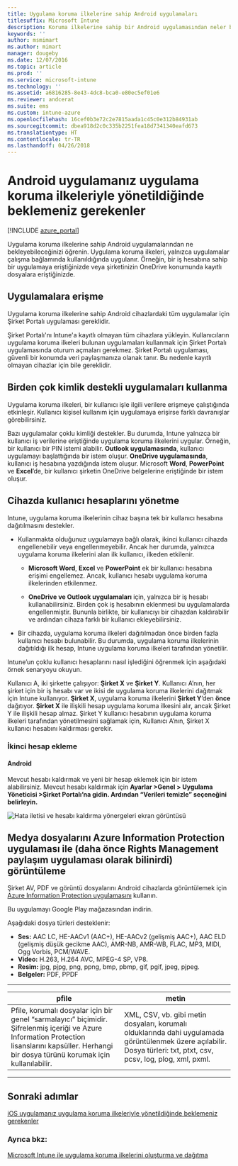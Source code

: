 ```yaml
---
title: Uygulama koruma ilkelerine sahip Android uygulamaları
titlesuffix: Microsoft Intune
description: Koruma ilkelerine sahip bir Android uygulamasından neler bekleyebileceğinizi öğrenin.
keywords: ''
author: msmimart
ms.author: mimart
manager: dougeby
ms.date: 12/07/2016
ms.topic: article
ms.prod: ''
ms.service: microsoft-intune
ms.technology: ''
ms.assetid: a6816285-8e43-4dc8-bca0-e80ec5ef01e6
ms.reviewer: andcerat
ms.suite: ems
ms.custom: intune-azure
ms.openlocfilehash: 16cef0b3e72c2e7815aada1c45c0e312b84931ab
ms.sourcegitcommit: dbea918d2c0c335b2251fea18d7341340eafd673
ms.translationtype: HT
ms.contentlocale: tr-TR
ms.lasthandoff: 04/26/2018
---
```

# <a name="what-to-expect-when-your-android-app-is-managed-by-app-protection-policies"></a>Android uygulamanız uygulama koruma ilkeleriyle yönetildiğinde beklemeniz gerekenler 

[!INCLUDE [azure_portal](./includes/azure_portal.md)]

Uygulama koruma ilkelerine sahip Android uygulamalarından ne bekleyebileceğinizi öğrenin. Uygulama koruma ilkeleri, yalnızca uygulamalar çalışma bağlamında kullanıldığında uygulanır. Örneğin, bir iş hesabına sahip bir uygulamaya eriştiğinizde veya şirketinizin OneDrive konumunda kayıtlı dosyalara eriştiğinizde.
##  <a name="accessing-apps"></a>Uygulamalara erişme

Uygulama koruma ilkelerine sahip Android cihazlardaki tüm uygulamalar için Şirket Portalı uygulaması gereklidir.

Şirket Portalı'nı Intune'a kayıtlı olmayan tüm cihazlara yükleyin. Kullanıcıların uygulama koruma ilkeleri bulunan uygulamaları kullanmak için Şirket Portalı uygulamasında oturum açmaları gerekmez.
Şirket Portalı uygulaması, güvenli bir konumda veri paylaşmanıza olanak tanır. Bu nedenle kayıtlı olmayan cihazlar için bile gereklidir.


##  <a name="using-apps-with-multi-identity-support"></a>Birden çok kimlik destekli uygulamaları kullanma

Uygulama koruma ilkeleri, bir kullanıcı işle ilgili verilere erişmeye çalıştığında etkinleşir.  Kullanıcı kişisel kullanım için uygulamaya erişirse farklı davranışlar görebilirsiniz.

Bazı uygulamalar çoklu kimliği destekler. Bu durumda, Intune yalnızca bir kullanıcı iş verilerine eriştiğinde uygulama koruma ilkelerini uygular.  Örneğin, bir kullanıcı bir PIN istemi alabilir.  **Outlook uygulamasında**, kullanıcı uygulamayı başlattığında bir istem oluşur. **OneDrive uygulamasında**, kullanıcı iş hesabına yazdığında istem oluşur.  Microsoft **Word**, **PowerPoint** ve **Excel**’de, bir kullanıcı şirketin OneDrive belgelerine eriştiğinde bir istem oluşur.
##  <a name="managing-user-accounts-on-the-device"></a>Cihazda kullanıcı hesaplarını yönetme

Intune, uygulama koruma ilkelerinin cihaz başına tek bir kullanıcı hesabına dağıtılmasını destekler.

* Kullanmakta olduğunuz uygulamaya bağlı olarak, ikinci kullanıcı cihazda engellenebilir veya engellenmeyebilir. Ancak her durumda, yalnızca uygulama koruma ilkelerini alan ilk kullanıcı, ilkeden etkilenir.

  * **Microsoft Word**, **Excel** ve **PowerPoint** ek bir kullanıcı hesabına erişimi engellemez. Ancak, kullanıcı hesabı uygulama koruma ilkelerinden etkilenmez.

  * **OneDrive ve Outlook uygulamaları** için, yalnızca bir iş hesabı kullanabilirsiniz.  Birden çok iş hesabının eklenmesi bu uygulamalarda engellenmiştir.  Bununla birlikte, bir kullanıcıyı bir cihazdan kaldırabilir ve ardından cihaza farklı bir kullanıcı ekleyebilirsiniz.


* Bir cihazda, uygulama koruma ilkeleri dağıtılmadan önce birden fazla kullanıcı hesabı bulunabilir. Bu durumda, uygulama koruma ilkelerinin dağıtıldığı ilk hesap, Intune uygulama koruma ilkeleri tarafından yönetilir.


Intune’un çoklu kullanıcı hesaplarını nasıl işlediğini öğrenmek için aşağıdaki örnek senaryoyu okuyun.

Kullanıcı A, iki şirkette çalışıyor: **Şirket X** ve **Şirket Y**. Kullanıcı A’nın, her şirket için bir iş hesabı var ve ikisi de uygulama koruma ilkelerini dağıtmak için Intune kullanıyor. **Şirket X**, uygulama koruma ilkelerini **Şirket Y**’den **önce** dağıtıyor. **Şirket X** ile ilişkili hesap uygulama koruma ilkesini alır, ancak Şirket Y ile ilişkili hesap almaz. Şirket Y kullanıcı hesabının uygulama koruma ilkeleri tarafından yönetilmesini sağlamak için, Kullanıcı A’nın, Şirket X kullanıcı hesabını kaldırması gerekir.
### <a name="adding-a-second-account"></a>İkinci hesap ekleme
####  <a name="android"></a>Android
Mevcut hesabı kaldırmak ve yeni bir hesap eklemek için bir istem alabilirsiniz.  Mevcut hesabı kaldırmak için **Ayarlar &gt;Genel &gt; Uygulama Yöneticisi &gt;Şirket Portalı’na gidin. Ardından “Verileri temizle” seçeneğini belirleyin.**

![Hata iletisi ve hesabı kaldırma yönergeleri ekran görüntüsü](./media/android-switch-user.png)

##  <a name="viewing-media-files-with-the-azure-information-protection-app-previously-known-as-rights-management-sharing-app"></a>Medya dosyalarını Azure Information Protection uygulaması ile (daha önce Rights Management paylaşım uygulaması olarak bilinirdi) görüntüleme
Şirket AV, PDF ve görüntü dosyalarını Android cihazlarda görüntülemek için [Azure Information Protection uygulamasını](https://play.google.com/store/apps/details?id=com.microsoft.ipviewer) kullanın.

Bu uygulamayı Google Play mağazasından indirin.  

Aşağıdaki dosya türleri desteklenir:

* **Ses:** AAC LC, HE-AACv1 (AAC+), HE-AACv2 (gelişmiş AAC+), AAC ELD (gelişmiş düşük gecikme AAC), AMR-NB, AMR-WB, FLAC, MP3, MIDI, Ogg Vorbis, PCM/WAVE.
* **Video:** H.263, H.264 AVC, MPEG-4 SP, VP8.
* **Resim:** jpg, pjpg, png, ppng, bmp, pbmp, gif, pgif, jpeg, pjpeg.
* **Belgeler:** PDF, PPDF

------------

|                                                                                 <strong>pfile</strong>                                                                                 |                                                                      <strong>metin</strong>                                                                      |
|----------------------------------------------------------------------------------------------------------------------------------------------------------------------------------------|-----------------------------------------------------------------------------------------------------------------------------------------------------------------|
| Pfile, korumalı dosyalar için bir genel “sarmalayıcı” biçimidir. Şifrelenmiş içeriği ve Azure Information Protection lisanslarını kapsüller. Herhangi bir dosya türünü korumak için kullanılabilir. | XML, CSV, vb. gibi metin dosyaları, korumalı olduklarında dahi uygulamada görüntülenmek üzere açılabilir. Dosya türleri: txt, ptxt, csv, pcsv, log, plog, xml, pxml. |

---------------
## <a name="next-steps"></a>Sonraki adımlar
[iOS uygulamanız uygulama koruma ilkeleriyle yönetildiğinde beklemeniz gerekenler](app-protection-enabled-apps-ios.md)

### <a name="see-also"></a>Ayrıca bkz:
[Microsoft Intune ile uygulama koruma ilkelerini oluşturma ve dağıtma](app-protection-policies.md)
